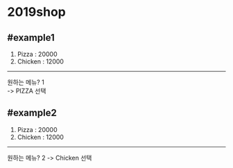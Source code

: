 # 2019shop

#example1
--------------------
1. Pizza : 20000
2. Chicken : 12000
--------------------
원하는 메뉴? 1<br />
-> PIZZA 선택



#example2
--------------------
1. Pizza : 20000
2. Chicken : 12000
--------------------
원하는 메뉴? 2
-> Chicken 선택
